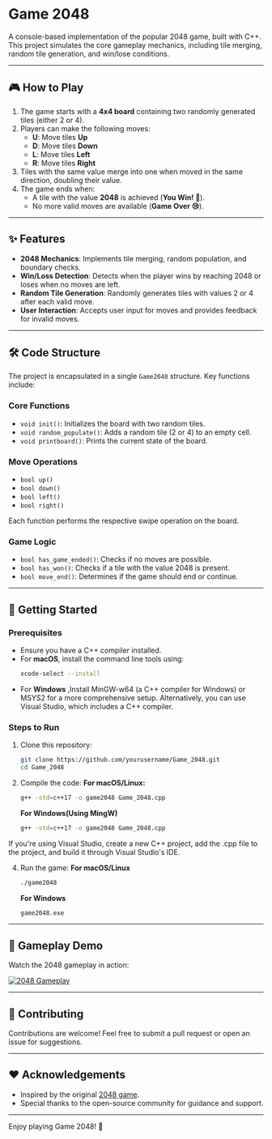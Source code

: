# Game 2048

A console-based implementation of the popular 2048 game, built with C++. This project simulates the core gameplay mechanics, including tile merging, random tile generation, and win/lose conditions.

---

## 🎮 How to Play

1. The game starts with a **4x4 board** containing two randomly generated tiles (either 2 or 4).
2. Players can make the following moves:
   - **U**: Move tiles **Up**
   - **D**: Move tiles **Down**
   - **L**: Move tiles **Left**
   - **R**: Move tiles **Right**
3. Tiles with the same value merge into one when moved in the same direction, doubling their value.
4. The game ends when:
   - A tile with the value **2048** is achieved (**You Win! 🎉**).
   - No more valid moves are available (**Game Over 😢**).

---

## ✨ Features

- **2048 Mechanics**: Implements tile merging, random population, and boundary checks.
- **Win/Loss Detection**: Detects when the player wins by reaching 2048 or loses when no moves are left.
- **Random Tile Generation**: Randomly generates tiles with values 2 or 4 after each valid move.
- **User Interaction**: Accepts user input for moves and provides feedback for invalid moves.

---

## 🛠️ Code Structure

The project is encapsulated in a single `Game2048` structure. Key functions include:

### Core Functions
- `void init()`: Initializes the board with two random tiles.
- `void random_populate()`: Adds a random tile (2 or 4) to an empty cell.
- `void printboard()`: Prints the current state of the board.

### Move Operations
- `bool up()`
- `bool down()`
- `bool left()`
- `bool right()`

Each function performs the respective swipe operation on the board.

### Game Logic
- `bool has_game_ended()`: Checks if no moves are possible.
- `bool has_won()`: Checks if a tile with the value 2048 is present.
- `bool move_end()`: Determines if the game should end or continue.

---


## 🚀 Getting Started

### Prerequisites
- Ensure you have a C++ compiler installed.
- For **macOS**, install the command line tools using:
  ```bash
  xcode-select --install
  ```
- For **Windows** ,Install MinGW-w64 (a C++ compiler for Windows) or MSYS2 for a more comprehensive setup. Alternatively, you can use Visual Studio, which includes a C++ compiler.

### Steps to Run

1. Clone this repository:
   ```bash
   git clone https://github.com/yourusername/Game_2048.git
   cd Game_2048
   ```
2. Compile the code:
   **For macOS/Linux:**
   ```bash
   g++ -std=c++17 -o game2048 Game_2048.cpp
   ```
   **For Windows(Using MingW)**
   ```bash
   g++ -std=c++17 -o game2048 Game_2048.cpp
   ```
If you're using Visual Studio, create a new C++ project, add the .cpp file to the project, and build it through Visual Studio's IDE.

4. Run the game:
   **For macOS/Linux**
   ```bash
   ./game2048
   ```
   **For Windows**
   ```bash
   game2048.exe
    ```

---


## 🎥 Gameplay Demo

Watch the 2048 gameplay in action:

[![2048 Gameplay](https://youtu.be/GRJFz3mAGac)](https://youtu.be/GRJFz3mAGac)

---



## 🤝 Contributing

Contributions are welcome! Feel free to submit a pull request or open an issue for suggestions.

---


## ❤️ Acknowledgements

- Inspired by the original [2048 game](https://2048game.com/).
- Special thanks to the open-source community for guidance and support.

---

Enjoy playing Game 2048! 🚀

